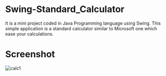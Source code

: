 # Swing-Standard_Calculator
It is a mini project coded in Java Programming language using Swing. This simple application is a standard calculator similar to Microsoft one which ease your calculations.  

# Screenshot

![calc1](https://user-images.githubusercontent.com/32307505/39699388-a08637e0-5216-11e8-9137-5d6138506ed6.jpg)
